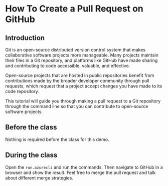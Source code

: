 # How To Create a Pull Request on GitHub

## Introduction

Git is an open-source distributed version control system that makes collaborative software projects more manageable. Many projects maintain their files in a Git repository, and platforms like GitHub have made sharing and contributing to code accessible, valuable, and effective.

Open-source projects that are hosted in public repositories benefit from contributions made by the broader developer community through pull requests, which request that a project accept changes you have made to its code repository.

This tutorial will guide you through making a pull request to a Git repository through the command line so that you can contribute to open-source software projects.

## Before the class

Nothing is required before the class for this demo.

## During the class

Open the `run.azurecli` and run the commands. Then navigate to GitHub in a browser and show the result. Feel free to merge the pull request and talk about different merge strategies.
